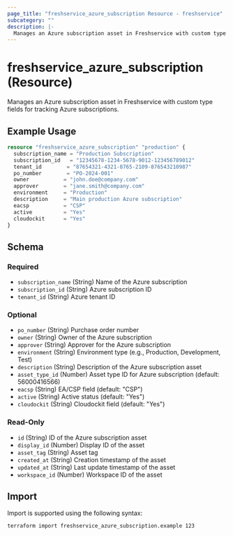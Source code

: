 ```yaml
---
page_title: "freshservice_azure_subscription Resource - freshservice"
subcategory: ""
description: |-
  Manages an Azure subscription asset in Freshservice with custom type fields for tracking Azure subscriptions.
---
```


# freshservice_azure_subscription (Resource)

Manages an Azure subscription asset in Freshservice with custom type fields for tracking Azure subscriptions.

## Example Usage

```terraform
resource "freshservice_azure_subscription" "production" {
  subscription_name = "Production Subscription"
  subscription_id   = "12345678-1234-5678-9012-123456789012"
  tenant_id        = "87654321-4321-8765-2109-876543210987"
  po_number        = "PO-2024-001"
  owner           = "john.doe@company.com"
  approver        = "jane.smith@company.com"
  environment     = "Production"
  description     = "Main production Azure subscription"
  eacsp           = "CSP"
  active          = "Yes"
  cloudockit      = "Yes"
}
```

## Schema

### Required

- `subscription_name` (String) Name of the Azure subscription
- `subscription_id` (String) Azure subscription ID
- `tenant_id` (String) Azure tenant ID

### Optional

- `po_number` (String) Purchase order number
- `owner` (String) Owner of the Azure subscription
- `approver` (String) Approver for the Azure subscription
- `environment` (String) Environment type (e.g., Production, Development, Test)
- `description` (String) Description of the Azure subscription asset
- `asset_type_id` (Number) Asset type ID for Azure subscription (default: 56000416566)
- `eacsp` (String) EA/CSP field (default: "CSP")
- `active` (String) Active status (default: "Yes")
- `cloudockit` (String) Cloudockit field (default: "Yes")

### Read-Only

- `id` (String) ID of the Azure subscription asset
- `display_id` (Number) Display ID of the asset
- `asset_tag` (String) Asset tag
- `created_at` (String) Creation timestamp of the asset
- `updated_at` (String) Last update timestamp of the asset
- `workspace_id` (Number) Workspace ID of the asset

## Import

Import is supported using the following syntax:

```shell
terraform import freshservice_azure_subscription.example 123
```
